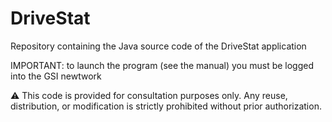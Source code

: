 # DriveStat
Repository containing the Java source code of the DriveStat application 

IMPORTANT: to launch the program (see the manual) you must be logged into the GSI newtwork 

⚠️ This code is provided for consultation purposes only. Any reuse, distribution, or modification is strictly prohibited without prior authorization.
